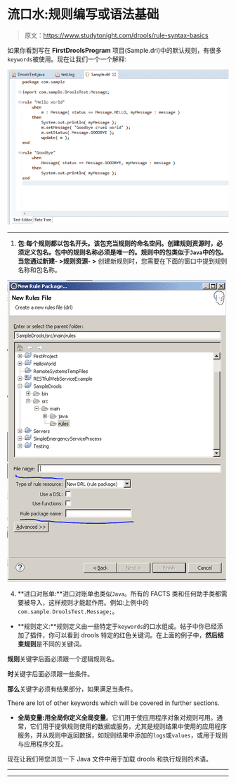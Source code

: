 # 流口水:规则编写或语法基础

> 原文：<https://www.studytonight.com/drools/rule-syntax-basics>

如果你看到写在 **FirstDroolsProgram** 项目(Sample.drl)中的默认规则，有很多`keywords`被使用。现在让我们一个一个解释:

![Different Terms used in Drools](img/a7fb88fdfa4b810212896dab0484214e.png)

* * *

1.  **包:**每个规则都以包名开头。该包充当规则的命名空间。创建规则资源时，必须定义包名。包中的规则名称必须是唯一的。规则中的包类似于`Java`中的包。当您通过**新建- >规则资源- >** 创建新规则时，您需要在下面的窗口中提到规则名称和包名称。

![Different Terms used in Drools](img/bafa3532b8ab4e65c72879e081fc7574.png)

4.  **进口对账单:**进口对账单也类似`Java`。所有的 FACTS 类和任何助手类都需要被导入，这样规则才能起作用。例如:上例中的`com.sample.DroolsTest.Message;`。

*   **规则定义:**规则定义由一些特定于`keywords`的口水组成。帖子中你已经添加了插件，你可以看到 drools 特定的红色关键词。在上面的例子中，**然后结束规则**是不同的关键词。

**规则**关键字后面必须跟一个逻辑规则名。

**时**关键字后面必须跟一些条件。

**那么**关键字必须有结果部分，如果满足当条件。

There are lot of other keywords which will be covered in further sections.
*   **全局变量:**用全局你定义**全局变量**。它们用于使应用程序对象对规则可用。通常，它们用于提供规则使用的数据或服务，尤其是规则结果中使用的应用程序服务，并从规则中返回数据，如规则结果中添加的`logs`或`values`，或用于规则与应用程序交互。

现在让我们带您浏览一下 Java 文件中用于加载 drools 和执行规则的术语。

* * *

* * *